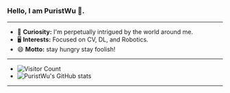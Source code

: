 ### Hello, I am PuristWu 👋.

---
- 🚀 **Curiosity:** I'm perpetually intrigued by the world around me.
- 🖥 **Interests:** Focused on CV, DL, and Robotics.
- 😄 **Motto:** stay hungry stay foolish!
- ---
- ![Visitor Count](https://profile-counter.glitch.me/PuristWu/count.svg)
- ![PuristWu's GitHub stats](https://github-readme-stats.vercel.app/api?username=PuristWu&show_icons=true&theme=tokyonight)
---
